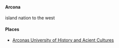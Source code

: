 #### Arcona

island nation to the west


#### Places
* [Arconas University of History and Acient Cultures](/places/arconas_university_of_history_and_acient_cultures)
